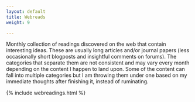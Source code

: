 ```yaml
---
layout: default
title: Webreads
weight: 9 

---
```


Monthly collection of readings discovered on the web that contain interesting ideas. These are usually long articles and/or journal papers (less occasionally short blogposts and insightful comments on forums). The categories that separate them are not consistent and may vary every month depending on the content I happen to
land upon. Some of the content can fall into multiple categories but I am throwing them under one based on my immediate thoughts after finishing it, instead of ruminating.

{% include webreadings.html %}
